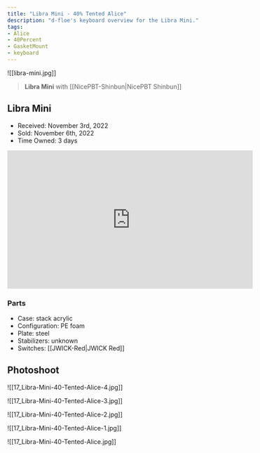 ```yaml
---
title: "Libra Mini - 40% Tented Alice"
description: "d-floe's keyboard overview for the Libra Mini."
tags:
- Alice
- 40Percent
- GasketMount
- keyboard
---
```


![[libra-mini.jpg]]

> **Libra Mini** with [[NicePBT-Shinbun|NicePBT Shinbun]]

## Libra Mini

- Received: November 3rd, 2022
- Sold: November 6th, 2022
- Time Owned: 3 days

<iframe width="560" height="315" src="https://www.youtube-nocookie.com/embed/yBTAshwfHUk" title="YouTube video player" frameborder="0" allow="accelerometer; autoplay; clipboard-write; encrypted-media; gyroscope; picture-in-picture; web-share" allowfullscreen></iframe>

### Parts

- Case: stack acrylic
- Configuration: PE foam
- Plate: steel
- Stabilizers: unknown
- Switches: [[JWICK-Red|JWICK Red]]

## Photoshoot

![[17_Libra-Mini-40-Tented-Alice-4.jpg]]

![[17_Libra-Mini-40-Tented-Alice-3.jpg]]

![[17_Libra-Mini-40-Tented-Alice-2.jpg]]

![[17_Libra-Mini-40-Tented-Alice-1.jpg]]

![[17_Libra-Mini-40-Tented-Alice.jpg]]